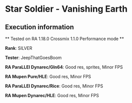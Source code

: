 # Star Soldier - Vanishing Earth 

## Execution information

** Tested on RA 1.18.0 Crossmix 1.1.0 Performance mode **

**Rank**: SILVER

**Tester**: JeepThatGoesBoom


**RA ParaLLEl Dynarec/Gln64**: Good res, sprites, Minor FPS

**RA Mupen Pure/HLE**: Good res, Minor FPS

**RA ParaLLEl Dynarec/Rice**: Good res, Minor FPS

**RA Mupen Dynarec/HLE**: Good res, Minor FPS